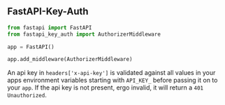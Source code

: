 ## FastAPI-Key-Auth

```python
from fastapi import FastAPI
from fastapi_key_auth import AuthorizerMiddleware

app = FastAPI()

app.add_middleware(AuthorizerMiddleware)
```

An api key in `headers['x-api-key']` is validated against all values in your apps environment variables starting
with `API_KEY_` before passing it on to your `app`.
If the api key is not present, ergo invalid, it will return a `401 Unauthorized`.
